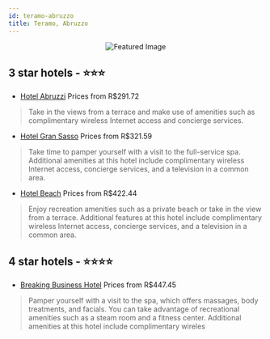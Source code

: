 ```yaml
---
id: teramo-abruzzo
title: Teramo, Abruzzo
---
```


<center><img src="https://i.travelapi.com/hotels/24000000/23250000/23242100/23242064/8ffd91c1_z.jpg" alt="Featured Image" /></center>


##  3 star hotels - ⭐️⭐️⭐️

-    [Hotel Abruzzi](https://us.hurb.com/hotels/teramo/hotel-abruzzi-JNP-JP918741?cmp=18055) Prices from R$291.72
   > Take in the views from a terrace and make use of amenities such as complimentary wireless Internet access and concierge services.
-    [Hotel Gran Sasso](https://us.hurb.com/hotels/teramo/hotel-gran-sasso-JNP-JP999558?cmp=18055) Prices from R$321.59
   > Take time to pamper yourself with a visit to the full-service spa. Additional amenities at this hotel include complimentary wireless Internet access, concierge services, and a television in a common area.
-    [Hotel Beach](https://us.hurb.com/hotels/teramo/hotel-beach-JNP-JP302050?cmp=18055) Prices from R$422.44
   > Enjoy recreation amenities such as a private beach or take in the view from a terrace. Additional features at this hotel include complimentary wireless Internet access, concierge services, and a television in a common area.

##  4 star hotels - ⭐️⭐️⭐️⭐️

-    [Breaking Business Hotel](https://us.hurb.com/hotels/teramo/breaking-business-hotel-JNP-JP000489?cmp=18055) Prices from R$447.45
   > Pamper yourself with a visit to the spa, which offers massages, body treatments, and facials. You can take advantage of recreational amenities such as a steam room and a fitness center. Additional amenities at this hotel include complimentary wireles
